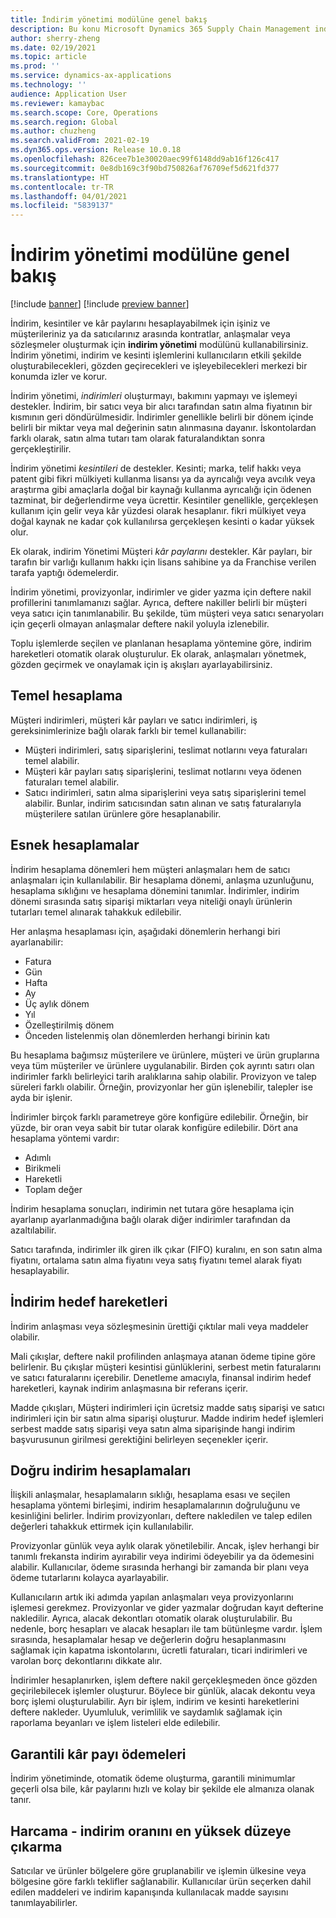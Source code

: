 ```yaml
---
title: İndirim yönetimi modülüne genel bakış
description: Bu konu Microsoft Dynamics 365 Supply Chain Management indirim yönetim modülü hakkında bir genel bakış sağlar.
author: sherry-zheng
ms.date: 02/19/2021
ms.topic: article
ms.prod: ''
ms.service: dynamics-ax-applications
ms.technology: ''
audience: Application User
ms.reviewer: kamaybac
ms.search.scope: Core, Operations
ms.search.region: Global
ms.author: chuzheng
ms.search.validFrom: 2021-02-19
ms.dyn365.ops.version: Release 10.0.18
ms.openlocfilehash: 826cee7b1e30020aec99f6148dd9ab16f126c417
ms.sourcegitcommit: 0e8db169c3f90bd750826af76709ef5d621fd377
ms.translationtype: HT
ms.contentlocale: tr-TR
ms.lasthandoff: 04/01/2021
ms.locfileid: "5839137"
---
```

# <a name="rebate-management-module-overview"></a>İndirim yönetimi modülüne genel bakış

[!include [banner](../includes/banner.md)]
[!include [preview banner](../includes/preview-banner.md)]

İndirim, kesintiler ve kâr paylarını hesaplayabilmek için işiniz ve müşterileriniz ya da satıcılarınız arasında kontratlar, anlaşmalar veya sözleşmeler oluşturmak için **indirim yönetimi** modülünü kullanabilirsiniz. İndirim yönetimi, indirim ve kesinti işlemlerini kullanıcıların etkili şekilde oluşturabilecekleri, gözden geçirecekleri ve işleyebilecekleri merkezi bir konumda izler ve korur.

İndirim yönetimi, *indirimleri* oluşturmayı, bakımını yapmayı ve işlemeyi destekler. İndirim, bir satıcı veya bir alıcı tarafından satın alma fiyatının bir kısmının geri döndürülmesidir. İndirimler genellikle belirli bir dönem içinde belirli bir miktar veya mal değerinin satın alınmasına dayanır. İskontolardan farklı olarak, satın alma tutarı tam olarak faturalandıktan sonra gerçekleştirilir.

İndirim yönetimi *kesintileri* de destekler. Kesinti; marka, telif hakkı veya patent gibi fikri mülkiyeti kullanma lisansı ya da ayrıcalığı veya avcılık veya araştırma gibi amaçlarla doğal bir kaynağı kullanma ayrıcalığı için ödenen tazminat, bir değerlendirme veya ücrettir. Kesintiler genellikle, gerçekleşen kullanım için gelir veya kâr yüzdesi olarak hesaplanır. fikri mülkiyet veya doğal kaynak ne kadar çok kullanılırsa gerçekleşen kesinti o kadar yüksek olur.

Ek olarak, indirim Yönetimi Müşteri *kâr paylarını* destekler. Kâr payları, bir tarafın bir varlığı kullanım hakkı için lisans sahibine ya da Franchise verilen tarafa yaptığı ödemelerdir.

İndirim yönetimi, provizyonlar, indirimler ve gider yazma için deftere nakil profillerini tanımlamanızı sağlar. Ayrıca, deftere nakiller belirli bir müşteri veya satıcı için tanımlanabilir. Bu şekilde, tüm müşteri veya satıcı senaryoları için geçerli olmayan anlaşmalar deftere nakil yoluyla izlenebilir.

Toplu işlemlerde seçilen ve planlanan hesaplama yöntemine göre, indirim hareketleri otomatik olarak oluşturulur. Ek olarak, anlaşmaları yönetmek, gözden geçirmek ve onaylamak için iş akışları ayarlayabilirsiniz.

## <a name="basis-calculation"></a>Temel hesaplama

Müşteri indirimleri, müşteri kâr payları ve satıcı indirimleri, iş gereksinimlerinize bağlı olarak farklı bir temel kullanabilir:

- Müşteri indirimleri, satış siparişlerini, teslimat notlarını veya faturaları temel alabilir.
- Müşteri kâr payları satış siparişlerini, teslimat notlarını veya ödenen faturaları temel alabilir.
- Satıcı indirimleri, satın alma siparişlerini veya satış siparişlerini temel alabilir. Bunlar, indirim satıcısından satın alınan ve satış faturalarıyla müşterilere satılan ürünlere göre hesaplanabilir.

## <a name="flexible-calculations"></a>Esnek hesaplamalar

İndirim hesaplama dönemleri hem müşteri anlaşmaları hem de satıcı anlaşmaları için kullanılabilir. Bir hesaplama dönemi, anlaşma uzunluğunu, hesaplama sıklığını ve hesaplama dönemini tanımlar. İndirimler, indirim dönemi sırasında satış siparişi miktarları veya niteliği onaylı ürünlerin tutarları temel alınarak tahakkuk edilebilir.

Her anlaşma hesaplaması için, aşağıdaki dönemlerin herhangi biri ayarlanabilir:

- Fatura
- Gün
- Hafta
- Ay
- Üç aylık dönem
- Yıl
- Özelleştirilmiş dönem
- Önceden listelenmiş olan dönemlerden herhangi birinin katı

Bu hesaplama bağımsız müşterilere ve ürünlere, müşteri ve ürün gruplarına veya tüm müşteriler ve ürünlere uygulanabilir. Birden çok ayrıntı satırı olan indirimler farklı belirleyici tarih aralıklarına sahip olabilir. Provizyon ve talep süreleri farklı olabilir. Örneğin, provizyonlar her gün işlenebilir, talepler ise ayda bir işlenir.

İndirimler birçok farklı parametreye göre konfigüre edilebilir. Örneğin, bir yüzde, bir oran veya sabit bir tutar olarak konfigüre edilebilir. Dört ana hesaplama yöntemi vardır:

- Adımlı
- Birikmeli
- Hareketli
- Toplam değer

İndirim hesaplama sonuçları, indirimin net tutara göre hesaplama için ayarlanıp ayarlanmadığına bağlı olarak diğer indirimler tarafından da azaltılabilir.

Satıcı tarafında, indirimler ilk giren ilk çıkar (FIFO) kuralını, en son satın alma fiyatını, ortalama satın alma fiyatını veya satış fiyatını temel alarak fiyatı hesaplayabilir.

## <a name="rebate-target-transactions"></a>İndirim hedef hareketleri

İndirim anlaşması veya sözleşmesinin ürettiği çıktılar mali veya maddeler olabilir.

Mali çıkışlar, deftere nakil profilinden anlaşmaya atanan ödeme tipine göre belirlenir. Bu çıkışlar müşteri kesintisi günlüklerini, serbest metin faturalarını ve satıcı faturalarını içerebilir. Denetleme amacıyla, finansal indirim hedef hareketleri, kaynak indirim anlaşmasına bir referans içerir.

Madde çıkışları, Müşteri indirimleri için ücretsiz madde satış siparişi ve satıcı indirimleri için bir satın alma siparişi oluşturur. Madde indirim hedef işlemleri serbest madde satış siparişi veya satın alma siparişinde hangi indirim başvurusunun girilmesi gerektiğini belirleyen seçenekler içerir.

## <a name="accurate-rebate-calculations"></a>Doğru indirim hesaplamaları

İlişkili anlaşmalar, hesaplamaların sıklığı, hesaplama esası ve seçilen hesaplama yöntemi birleşimi, indirim hesaplamalarının doğruluğunu ve kesinliğini belirler. İndirim provizyonları, deftere nakledilen ve talep edilen değerleri tahakkuk ettirmek için kullanılabilir.

Provizyonlar günlük veya aylık olarak yönetilebilir. Ancak, işlev herhangi bir tanımlı frekansta indirim ayırabilir veya indirimi ödeyebilir ya da ödemesini alabilir. Kullanıcılar, ödeme sırasında herhangi bir zamanda bir planı veya ödeme tutarlarını kolayca ayarlayabilir.

Kullanıcıların artık iki adımda yapılan anlaşmaları veya provizyonlarını işlemesi gerekmez. Provizyonlar ve gider yazmalar doğrudan kayıt defterine nakledilir. Ayrıca, alacak dekontları otomatik olarak oluşturulabilir. Bu nedenle, borç hesapları ve alacak hesapları ile tam bütünleşme vardır. İşlem sırasında, hesaplamalar hesap ve değerlerin doğru hesaplanmasını sağlamak için kapatma iskontolarını, ücretli faturaları, ticari indirimleri ve varolan borç dekontlarını dikkate alır.

İndirimler hesaplanırken, işlem deftere nakil gerçekleşmeden önce gözden geçirilebilecek işlemler oluşturur. Böylece bir günlük, alacak dekontu veya borç işlemi oluşturulabilir. Ayrı bir işlem, indirim ve kesinti hareketlerini deftere nakleder. Uyumluluk, verimlilik ve saydamlık sağlamak için raporlama beyanları ve işlem listeleri elde edilebilir.

## <a name="guaranteed-royalty-payments"></a>Garantili kâr payı ödemeleri

İndirim yönetiminde, otomatik ödeme oluşturma, garantili minimumlar geçerli olsa bile, kâr paylarını hızlı ve kolay bir şekilde ele almanıza olanak tanır. 

## <a name="maximizing-spend-versus-rebates"></a>Harcama - indirim oranını en yüksek düzeye çıkarma

Satıcılar ve ürünler bölgelere göre gruplanabilir ve işlemin ülkesine veya bölgesine göre farklı teklifler sağlanabilir. Kullanıcılar ürün seçerken dahil edilen maddeleri ve indirim kapanışında kullanılacak madde sayısını tanımlayabilirler.

